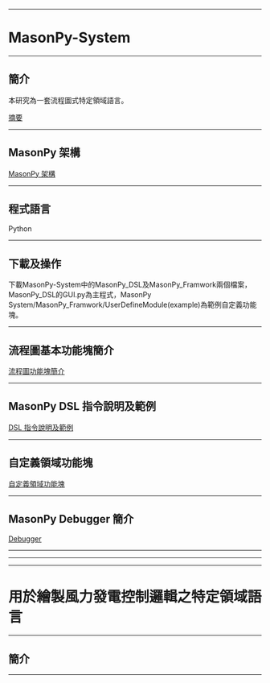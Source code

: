 ***
# MasonPy-System
***
## 簡介
本研究為一套流程圖式特定領域語言。

[摘要](https://github.com/ncu-psl/MasonPy-System.wiki.git)

***
## MasonPy 架構
[MasonPy 架構](https://github.com/ncu-psl/MasonPy-System.wiki.git)
***
## 程式語言
Python
***
## 下載及操作
下載MasonPy-System中的MasonPy_DSL及MasonPy_Framwork兩個檔案，MasonPy_DSL的GUI.py為主程式，MasonPy System/MasonPy_Framwork/UserDefineModule(example)為範例自定義功能塊。
***
## 流程圖基本功能塊簡介
[流程圖功能塊簡介](https://github.com/ncu-psl/MasonPy-System.wiki.git)
***
## MasonPy DSL 指令說明及範例
[DSL 指令說明及範例](https://github.com/ncu-psl/MasonPy-System.wiki.git)
***
## 自定義領域功能塊
[自定義領域功能塊](https://github.com/ncu-psl/MasonPy-System.wiki.git)
***
## MasonPy Debugger 簡介
[Debugger](https://github.com/ncu-psl/MasonPy-System.wiki.git)
***
***
***
# 用於繪製風力發電控制邏輯之特定領域語言
***
## 簡介
***

